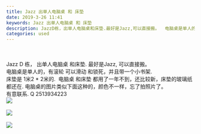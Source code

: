 ```yaml
---
title: Jazz 出单人电脑桌 和 床垫
date: 2019-3-26 11:41
keywords: Jazz 出单人电脑桌 和 床垫
description: JazzD栋，出单人电脑桌和床垫.最好是Jazz,可以直接搬。  电脑桌是单人的，有滚轮可以滑动和锁死，并且带一个小书架.床垫是1米2*2米的.  电脑桌和床垫都用了一年不到，还比较新，床垫的玻璃纸都还在.电脑桌的图片类似下面这种的，颜色不
categories: used
---
```

<td class="t_f" id="postmessage_3310112">

<br/>
<br/>
Jazz D 栋， 出单人电脑桌 和床垫. 最好是Jazz, 可以直接搬。  <br/>
电脑桌是单人的，有滚轮 可以滑动 和锁死，并且带一个小书架. <br/>
床垫是 1米2 * 2米的.  电脑桌 和床垫 都用了一年不到，还比较新，床垫的玻璃纸都还在. 电脑桌的图片类似下面这种的，颜色不一样，忘了拍照片了。<br/>
有意联系. Q 2513934223<br/>

<img aid="1122988" data-cf-modified-9734e35958f682dd691e1cf8-="" file="data/attachment/forum/201903/26/114015rpvup2p3vi35itp3.jpg.thumb.jpg" id="aimg_1122988" inpost="1" onclick="" onmouseover="" src="http://www.flw.ph/data/attachment/forum/201903/26/114015rpvup2p3vi35itp3.jpg" style="cursor:pointer" zoomfile="data/attachment/forum/201903/26/114015rpvup2p3vi35itp3.jpg"/>


<br/>
<br/>

<img aid="1122987" data-cf-modified-9734e35958f682dd691e1cf8-="" file="data/attachment/forum/201903/26/114013t6nvlbl0vn0vs9ng.jpg.thumb.jpg" id="aimg_1122987" inpost="1" onclick="" onmouseover="" src="http://www.flw.ph/data/attachment/forum/201903/26/114013t6nvlbl0vn0vs9ng.jpg" style="cursor:pointer" zoomfile="data/attachment/forum/201903/26/114013t6nvlbl0vn0vs9ng.jpg"/>


<br/>
<br/>

<img aid="1122986" data-cf-modified-9734e35958f682dd691e1cf8-="" file="data/attachment/forum/201903/26/114008lnjidk64h6btwizh.jpg.thumb.jpg" id="aimg_1122986" inpost="1" onclick="" onmouseover="" src="http://www.flw.ph/data/attachment/forum/201903/26/114008lnjidk64h6btwizh.jpg" style="cursor:pointer" zoomfile="data/attachment/forum/201903/26/114008lnjidk64h6btwizh.jpg"/>


<br/>
<br/>
</td>
